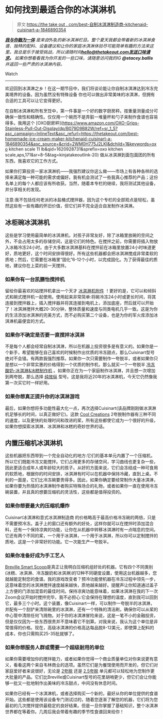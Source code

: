 # 如何找到最适合你的冰淇淋机

> 原文:[https://the take out . com/best-自制冰淇淋制造商-kitchenaid-cuisinart-a-1846890354](https://thetakeout.com/best-homemade-ice-cream-maker-kitchenaid-cuisinart-a-1846890354)

[***我与你融为一体***](https://thetakeout.com/cooking-school/i-melt-with-you) *是来自*外卖*的新冰淇淋栏目。整个夏天我都会带着新的冰淇淋食谱、独特的配料、设备建议和让你的家庭冰淇淋体验尽可能简单有趣的方法来这里。我总是乐于接受挑战，所以请随时向**hello@thetakeout.com发送口味请求。*** *如果你想看看我为你开发的一些口味，请随意访问我的IG **@stacey.ballis** 并返回一些严肃的冰淇淋内容。*

Watch

* * *

欢迎回到冰淇淋之乡！在这一期节目中，我们将谈论能让你自制冰淇淋达到冷冻完美境界的设备。因为虽然没有特殊设备 你也可以做出非常美味的冰淇淋，但拥有合适的工具可以让它变得更好。

在自制冰淇淋和所有烹饪中，第一件事是一个好的数字厨房秤。按重量测量成分可确保一致性和精确性。仅仅用一个碗而不是弄脏一堆量杯和勺子来制作食谱也容易得多。我用这个 [OXO厨房秤](https://www.amazon.com/OXO-Grips-Stainless-Pull-Out-Display/dp/B079D9B82W/ref=sr_1_5?asc_campaign=InlineText&asc_refurl=https://thetakeout.com/best-homemade-ice-cream-maker-kitchenaid-cuisinart-a-1846890354&asc_source=&crid=2WM0H775J2LKI&dchild=1&keywords=oxo kitchen scale 11 lb&qid=1620928731&sprefix=oxo kitchen scale,aps,171&sr=8-5&tag=kinjatakeoutlink-20) 做从冰淇淋到面包面团的所有东西，我喜欢它的工作方式。

如果你打算投资一家冰淇淋机——我强烈建议你这么做——市场上有各种各样的选择来满足每一种可能的需求或偏好。我有机会测试了一些我真心推荐的产品；这份名单上的每个人都应该有所收获。当然，随着本专栏的继续，我将测试其他设备，并分享相关的发现。

注意:我不包括任何老派的冰盐桶式搅拌器，因为这个专栏的全部观点是轻松，虽然这些有一些有趣的怀旧价值，但它们并不完全适合自发制作冰淇淋。

## **冰柜碗冰淇淋机**

这些是学习使用最简单的冰淇淋机，对孩子非常友好，除了冰箱里放碗的空间之外，不会占用太多的存储空间，这是它们的特色。在搅拌之前，你需要将插入物放入冰箱冷冻24小时。由于大多数冰淇淋基料在搅拌前在冰箱里放置24小时味道更好，质地更好，这个时间安排得很好。所有这些机器都会把冰淇淋搅成非常柔软的质地；然后，它需要在冰箱里“固化”6-12个小时，以完成固化。为了获得最佳的质地，建议你在上菜的前一天搅拌。

### 如果你有一台凯膳怡搅拌机

留给你最喜欢的站搅拌机拿出一个天才 [冰淇淋机附件](https://www.kitchenaid.com/countertop-appliances/stand-mixers/attachments/see-all.html?plp=%253Arelevance%253Acategory%253ACountertopAppliancesStandMixersAttachments%253Afeatures%253ASweets%2520and%2520Dessert%2520Attachments&plpView=grid) ！更好的是，它可以和倾斜式和碗式搅拌机一起使用。使用起来非常简单:将碗冷冻24小时或更长时间，将其连接到搅拌器上，插入搅拌器并将其连接到电机上，添加底座，然后就可以开始了！冰淇淋搅拌大概20-30分钟，整体质量和速度与同类电机几乎一致。这是为你的生活添加冰淇淋的完美方式，而不必购买第二个设备，也是为你的军火库添加冰淇淋机最便宜的方式。

### 如果你不确定是否要一直搅拌冰淇淋

不是每个人都会经常自制冰淇淋，所以在机器上投资很多是有意义的。如果你是一个新手，希望能够在自己喜欢的时候制作出优质的冷冻甜点，那么Cuisinart型号绝对不会错。有两款我强烈推荐。如果你一次只需要制作一夸脱半，或者如果你只是想以一个非常实惠的价格得到一个优质的制作机，那么就买一个一夸脱半 [冷冻酸奶-冰淇淋&冰糕制作机](https://www.cuisinart.com/shopping/appliances/ice_cream/ice-21p1/) 。如果你正在为一个家庭制作冰淇淋，并且想一次增加到两夸脱，那么选择 [纯放纵](https://www.cuisinart.com/shopping/appliances/ice_cream/ice-30bcp1/) 型号。这是我将近20年的冰淇淋机，今天它仍然像我第一次买它时一样好用。

### 如果你想真正提升你的冰淇淋游戏

最后，如果你想将多功能性最大化一点，再次选择Cuisinart(该品牌刚刚做冰淇淋机足够长的时间，以真正做好它)。这款 [Cool Creations](https://www.cuisinart.com/shopping/appliances/ice_cream/ice-70p1/) 2夸脱制作器有三种不同的速度，以及更快的处理时间和改进的桨，所有这些都使它成为一个很好的升级，如果你想探索冰淇淋、冰淇淋和冰糕的奇妙世界的话。

## **内置压缩机冰淇淋机**

这些机器把东西带到一个完全自动化的地方:它们的基本单元内置了一个压缩机，所以它们既能冷冻又能搅拌。它们占用更多的存储空间，学习曲线也更复杂一些，因此更适合成年人或年龄较大的孩子。从好的方面来说，它们会冻结成一种可食用的软质地，根据你的时间安排，冰淇淋有时可以在机器中保持冷藏，直到上桌。不利的一面是，它们比冷冻碗要贵得多。因此，如果你确定要经常制作大量冰淇淋，如果你要为热情的冰淇淋制作者购买特殊场合的礼物，或者如果你一直在使用冷冻碗装置，并且真的想要压缩机的灵活性，这些都是值得投资的。

### 如果你想要最大的压缩机爆炸

Cuisinart冰淇淋和意式冰淇淋制造商 的价格略高于最高价格冷冻碗的两倍，只是不需要预冷冻。盖子上的窗口还有额外的好处，这样你就可以在搅拌时添加混合料，还有一个保持凉爽的功能，让你在从机器中转移冰淇淋时有一点喘息的空间。它还有两个不同的桨，一个用于冰淇淋，一个用于冰淇淋，所以你可以定制搅拌的质地，这是一个非常好的功能。它一次能生产一夸脱半。

### 如果你准备好成为手工艺人

[Breville Smart Scoop](https://www.breville.com/us/en/products/ice-cream/bci600.html)是真正让我明白压缩机组好处的机器。它有四个不同类别(冰糕、冰淇淋、冷冻酸奶和冰淇淋)的12种不同硬度设置，使用这台机器越多，您就越能定制您的食谱。我的游戏改变者？预冷功能使机器在冷冻过程中领先一步，这意味着您的冰淇淋搅拌速度越来越快，质地越来越好。提醒声让你知道通过盖子上方便的门添加混音的最佳时间。保持凉爽功能意味着，如果冰淇淋在我的下一次Zoom会议开始时搅拌完毕，我不必担心:它会保持在理想的温度，直到我可以回到它，最多三个小时。这个装置，像Cuisinart一样，可以制作一夸脱半的冰淇淋，并配有一个刮铲来清除碗里的冰淇淋，还有一个特殊的清洁刷，确保你可以从桨的中心管中清除任何飞溅物。对于你的冰淇淋冒险来说，这是一笔不小的金融投资，但是仅仅因为一些东西很贵并不意味着它不划算。对我来说，我认为这个单位是非常值得的价格。现在，高级冰淇淋的价格高达每品脱8-12美元，即使算上配料的成本，你也只需购买25-35批就够了。

### 如果你想服务人群或需要一个超级耐用的单位

如果你需要增加你的搅拌能力，或者如果你觉得一个商业质量单位对你来说更有意义，看看这两个来自韦林商业的选项。虽然它们是为餐馆使用而开发的，但它们对家庭爱好者来说很好，无论是 [2夸脱](https://www.waringcommercialproducts.com/p/1q2mb/2-qt-compressor-ice-cream-maker) 还是 [2.5夸脱](https://www.waringcommercialproducts.com/p/1r4n1/25-quart-compression-ice-cream-maker-) 单元都可以轻松地为您制作更大批量的产品。它们比Breville或Cuisinart型号的花里胡哨更少，但它们会让你能够一批又一批地制作出美味的冷冻甜点，中间没有休息时间。

如果你已经有一个冰淇淋机，或者选择购买一个新的，最好从你的单位提供的食谱开始。这些都是使用该设备专门测试过的，随着您逐渐了解您的机器，它们将为您最初的几次搅拌提供最稳定的良好结果。但是一旦你掌握了基础知识，整个冰淇淋世界都在等着你。几周后我会带着有趣的季节性食谱回来给你！
